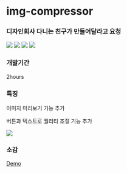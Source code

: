 <h1>img-compressor</h1>

<h3>디자인회사 다니는 친구가 만들어달라고 요청</h3>

<!-- 사용된 기술 스택 -->
<div>
  <img src="https://img.shields.io/badge/HTML5-E34F26?style=flat-square&logo=html5&logoColor=white"/>
  <img src="https://img.shields.io/badge/CSS3-1572B6?style=flat-square&logo=css3&logoColor=white"/>
  <img src="https://img.shields.io/badge/JavaScript-F7DF1E?style=flat-square&logo=javascript&logoColor=black"/>
  <img src="https://img.shields.io/badge/nodejs-339933?style=flat-square&logo=nodedotjs&logoColor=white"/>
</div>

<h3>개발기간</h3>
<p>2hours<p>

<h3>특징</h3>
<p>이미지 미리보기 기능 추가<p>
<p>버튼과 텍스트로 퀄리티 조절 기능 추가</p>

<img src="image">

<h3>소감</h3>
<p></p>
<p></p>
<p></p>

<a href="link">Demo</a>

